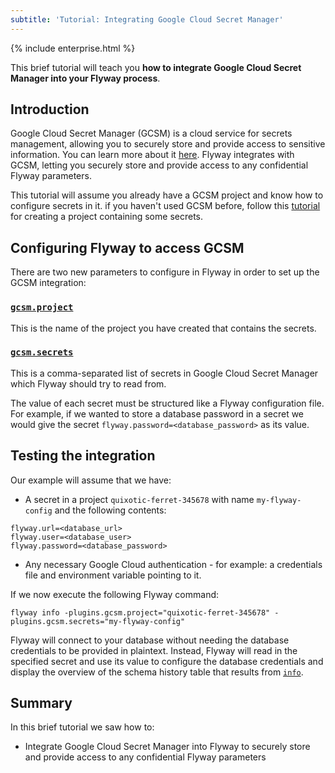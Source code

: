 ```yaml
---
subtitle: 'Tutorial: Integrating Google Cloud Secret Manager'
---
```


{% include enterprise.html %}

This brief tutorial will teach you **how to integrate Google Cloud Secret Manager into your Flyway process**.

## Introduction

Google Cloud Secret Manager (GCSM) is a cloud service for secrets management, allowing you to securely store and
provide access to sensitive information. You can learn more about it
[here](https://cloud.google.com/secret-manager). Flyway integrates with GCSM,
letting you securely store and provide access to any confidential Flyway parameters.

This tutorial will assume you already have a GCSM project and know how to configure secrets in it.
if you haven't used GCSM before, follow this [tutorial](https://cloud.google.com/secret-manager/docs/quickstart)
for creating a project containing some secrets.

## Configuring Flyway to access GCSM

There are two new parameters to configure in Flyway in order to set up the GCSM integration:

### [`gcsm.project`](<Configuration/Flyway Namespace/Flyway Google Cloud Secret Manager Namespace/Flyway Google Cloud Secret Manager Project Setting>)

This is the name of the project you have created that contains the secrets.

### [`gcsm.secrets`](<Configuration/Flyway Namespace/Flyway Google Cloud Secret Manager Namespace/Flyway Google Cloud Secret Manager Secrets Setting>)

This is a comma-separated list of secrets in Google Cloud Secret Manager which Flyway should try to read from.

The value of each secret must be structured like a Flyway configuration file. For example, if we wanted to store a
database password in a secret we would give the secret `flyway.password=<database_password>` as its value.

## Testing the integration

Our example will assume that we have:

- A secret in a project `quixotic-ferret-345678` with name `my-flyway-config` and the following contents:

```
flyway.url=<database_url>
flyway.user=<database_user>
flyway.password=<database_password>
```

- Any necessary Google Cloud authentication - for example: a credentials file and environment variable pointing to it.

If we now execute the following Flyway command:

```
flyway info -plugins.gcsm.project="quixotic-ferret-345678" -plugins.gcsm.secrets="my-flyway-config"
```

Flyway will connect to your database without needing the database credentials to be provided in plaintext.
Instead, Flyway will read in the specified secret and use its value to configure the database credentials and
display the overview of the schema history table that results from [`info`](Commands/info).

## Summary

In this brief tutorial we saw how to:

- Integrate Google Cloud Secret Manager into Flyway to securely store and provide access to any confidential Flyway parameters
